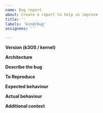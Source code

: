 ```yaml
---
name: Bug report
about: Create a report to help us improve
title: ''
labels: 'kind/bug'
assignees: ''

---
```


<!-- Thanks for helping us to improve k3OS! We welcome all bug reports. Please fill out each area of the template so we can better help you.  ***You can delete this message portion of the bug report.*** -->

**Version (k3OS / kernel)**
<!-- Provide output from `k3os --version` OR `sh -c '. /etc/os-release;echo $VERSION_ID'` -->
<!-- Provide output from `uname --kernel-release --kernel-version` -->

**Architecture**
<!-- Provide output `uname --machine ` -->

**Describe the bug**
<!-- A clear and concise description of what the bug is. -->

**To Reproduce**
<!-- Steps to reproduce the behaviour: -->

**Expected behaviour**
<!-- A clear and concise description of what you expected to happen. -->

**Actual behaviour**
<!-- A clear and concise description of what actually happened. -->

**Additional context**
<!-- Add any other context about the problem here, such as relevant hardware or virtualization detail -->
